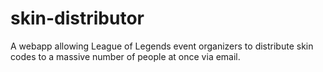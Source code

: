 skin-distributor
================

A webapp allowing League of Legends event organizers to distribute skin codes to a massive number of people at once  via email.
